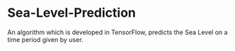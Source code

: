 # Sea-Level-Prediction

An algorithm which is developed in TensorFlow, predicts the Sea Level on a time period given by user.

